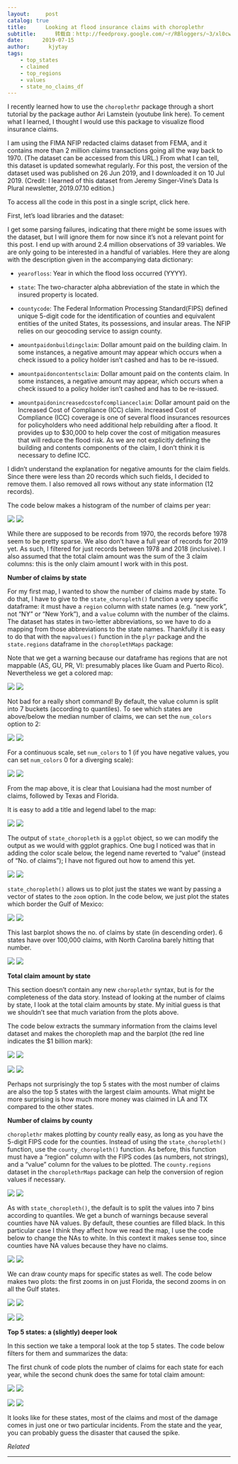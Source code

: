 ```yaml
---
layout:     post
catalog: true
title:      Looking at flood insurance claims with choroplethr
subtitle:      转载自：http://feedproxy.google.com/~r/RBloggers/~3/xl0cwMIdvPY/
date:      2019-07-15
author:      kjytay
tags:
    - top_states
    - claimed
    - top_regions
    - values
    - state_no_claims_df
---
```






I recently learned how to use the `choroplethr` package through a short tutorial by the package author Ari Lamstein (youtube link here). To cement what I learned, I thought I would use this package to visualize flood insurance claims.

I am using the FIMA NFIP redacted claims dataset from FEMA, and it contains more than 2 million claims transactions going all the way back to 1970. (The dataset can be accessed from this URL.) From what I can tell, this dataset is updated somewhat regularly. For this post, the version of the dataset used was published on 26 Jun 2019, and I downloaded it on 10 Jul 2019. (Credit: I learned of this dataset from Jeremy Singer-Vine’s Data Is Plural newsletter, 2019.07.10 edition.)

To access all the code in this post in a single script, click here.

First, let’s load libraries and the dataset:

I get some parsing failures, indicating that there might be some issues with the dataset, but I will ignore them for now since it’s not a relevant point for this post. I end up with around 2.4 million observations of 39 variables. We are only going to be interested in a handful of variables. Here they are along with the description given in the accompanying data dictionary:



- `yearofloss`: Year in which the flood loss occurred (YYYY).

- `state`: The two-character alpha abbreviation of the state in which the insured property is located.

- `countycode`: The Federal Information Processing Standard(FIPS) defined unique 5-digit code for the identification of counties and equivalent entities of the united States, its possessions, and insular areas. The NFIP relies on our geocoding service to assign county.

- `amountpaidonbuildingclaim`: Dollar amount paid on the building claim. In some instances, a negative amount may appear which occurs when a check issued to a policy holder isn’t cashed and has to be re-issued.

- `amountpaidoncontentsclaim`: Dollar amount paid on the contents claim. In some instances, a negative amount may appear, which occurs when a check issued to a policy holder isn’t cashed and has to be re-issued.

- `amountpaidonincreasedcostofcomplianceclaim`: Dollar amount paid on the Increased Cost of Compliance (ICC) claim. Increased Cost of Compliance (ICC) coverage is one of several flood insurances resources for policyholders who need additional help rebuilding after a flood. It provides up to $30,000 to help cover the cost of mitigation measures that will reduce the flood risk. As we are not explicitly defining the building and contents components of the claim, I don’t think it is necessary to define ICC.


I didn’t understand the explanation for negative amounts for the claim fields. Since there were less than 20 records which such fields, I decided to remove them. I also removed all rows without any state information (12 records).

The code below makes a histogram of the number of claims per year:

![](https://statisticaloddsandends.files.wordpress.com/2019/07/hist_year.png?w=456&is-pending-load=1)
![](https://statisticaloddsandends.files.wordpress.com/2019/07/hist_year.png?w=456)


While there are supposed to be records from 1970, the records before 1978 seem to be pretty sparse. We also don’t have a full year of records for 2019 yet. As such, I filtered for just records between 1978 and 2018 (inclusive). I also assumed that the total claim amount was the sum of the 3 claim columns: this is the only claim amount I work with in this post.

**Number of claims by state**

For my first map, I wanted to show the number of claims made by state. To do that, I have to give to the `state_choropleth()` function a very specific dataframe: it must have a `region` column with state names (e.g. “new york”, not “NY” or “New York”), and a `value` column with the number of the claims. The dataset has states in two-letter abbreviations, so we have to do a mapping from those abbreviations to the state names. Thankfully it is easy to do that with the `mapvalues()` function in the `plyr` package and the `state.regions` dataframe in the `choroplethMaps` package:

Note that we get a warning because our dataframe has regions that are not mappable (AS, GU, PR, VI: presumably places like Guam and Puerto Rico). Nevertheless we get a colored map:

![](https://statisticaloddsandends.files.wordpress.com/2019/07/state_no_claims_1.png?w=450&is-pending-load=1#038;h=375&fit=584%2C375)
![](https://statisticaloddsandends.files.wordpress.com/2019/07/state_no_claims_1.png?w=450&h=375&fit=584%2C375)


Not bad for a really short command! By default, the value column is split into 7 buckets (according to quantiles). To see which states are above/below the median number of claims, we can set the `num_colors` option to 2:

![](https://statisticaloddsandends.files.wordpress.com/2019/07/state_no_claims_2.png?w=450&is-pending-load=1#038;h=375&fit=584%2C375)
![](https://statisticaloddsandends.files.wordpress.com/2019/07/state_no_claims_2.png?w=450&h=375&fit=584%2C375)


For a continuous scale, set `num_colors` to 1 (if you have negative values, you can set `num_colors` 0 for a diverging scale):

![](https://statisticaloddsandends.files.wordpress.com/2019/07/state_no_claims_3.png?w=450&is-pending-load=1#038;h=375&fit=584%2C375)
![](https://statisticaloddsandends.files.wordpress.com/2019/07/state_no_claims_3.png?w=450&h=375&fit=584%2C375)


From the map above, it is clear that Louisiana had the most number of claims, followed by Texas and Florida.

It is easy to add a title and legend label to the map:

![](https://statisticaloddsandends.files.wordpress.com/2019/07/state_no_claims_4.png?w=450&is-pending-load=1#038;h=375&fit=584%2C375)
![](https://statisticaloddsandends.files.wordpress.com/2019/07/state_no_claims_4.png?w=450&h=375&fit=584%2C375)


The output of `state_choropleth` is a `ggplot` object, so we can modify the output as we would with ggplot graphics. One bug I noticed was that in adding the color scale below, the legend name reverted to “value” (instead of “No. of claims”); I have not figured out how to amend this yet.

![](https://statisticaloddsandends.files.wordpress.com/2019/07/state_no_claims_5.png?w=450&is-pending-load=1#038;h=375&fit=584%2C375)
![](https://statisticaloddsandends.files.wordpress.com/2019/07/state_no_claims_5.png?w=450&h=375&fit=584%2C375)


`state_choropleth()` allows us to plot just the states we want by passing a vector of states to the `zoom` option. In the code below, we just plot the states which border the Gulf of Mexico:

![](https://statisticaloddsandends.files.wordpress.com/2019/07/state_no_claims_6.png?w=456&is-pending-load=1)
![](https://statisticaloddsandends.files.wordpress.com/2019/07/state_no_claims_6.png?w=456)


This last barplot shows the no. of claims by state (in descending order). 6 states have over 100,000 claims, with North Carolina barely hitting that number.

![](https://statisticaloddsandends.files.wordpress.com/2019/07/states_no_claims_bar.png?w=456&is-pending-load=1)
![](https://statisticaloddsandends.files.wordpress.com/2019/07/states_no_claims_bar.png?w=456)


**Total claim amount by state**

This section doesn’t contain any new `choroplethr` syntax, but is for the completeness of the data story. Instead of looking at the number of claims by state, I look at the total claim amounts by state. My initial guess is that we shouldn’t see that much variation from the plots above.

The code below extracts the summary information from the claims level dataset and makes the choropleth map and the barplot (the red line indicates the $1 billion mark):

![](https://statisticaloddsandends.files.wordpress.com/2019/07/state_claim_amt_1.png?w=450&is-pending-load=1#038;h=375&fit=584%2C375)
![](https://statisticaloddsandends.files.wordpress.com/2019/07/state_claim_amt_1.png?w=450&h=375&fit=584%2C375)


![](https://statisticaloddsandends.files.wordpress.com/2019/07/state_claim_amt_bar.png?w=456&is-pending-load=1)
![](https://statisticaloddsandends.files.wordpress.com/2019/07/state_claim_amt_bar.png?w=456)


Perhaps not surprisingly the top 5 states with the most number of claims are also the top 5 states with the largest claim amounts. What might be more surprising is how much more money was claimed in LA and TX compared to the other states.

**Number of claims by county**

`choroplethr` makes plotting by county really easy, as long as you have the 5-digit FIPS code for the counties. Instead of using the `state_choropleth()` function, use the `county_choropleth()` function. As before, this function must have a “region” column with the FIPS codes (as numbers, not strings), and a “value” column for the values to be plotted. The `county.regions` dataset in the `choroplethrMaps` package can help the conversion of region values if necessary.

![](https://statisticaloddsandends.files.wordpress.com/2019/07/county_no_claims1.png?w=450&is-pending-load=1#038;h=375&fit=584%2C375)
![](https://statisticaloddsandends.files.wordpress.com/2019/07/county_no_claims1.png?w=450&h=375&fit=584%2C375)


As with `state_choropleth()`, the default is to split the values into 7 bins according to quantiles. We get a bunch of warnings because several counties have NA values. By default, these counties are filled black. In this particular case I think they affect how we read the map, I use the code below to change the NAs to white. In this context it makes sense too, since counties have NA values because they have no claims.

![](https://statisticaloddsandends.files.wordpress.com/2019/07/county_no_claims_2.png?w=450&is-pending-load=1#038;h=375&fit=584%2C375)
![](https://statisticaloddsandends.files.wordpress.com/2019/07/county_no_claims_2.png?w=450&h=375&fit=584%2C375)


We can draw county maps for specific states as well. The code below makes two plots: the first zooms in on just Florida, the second zooms in on all the Gulf states.

![](https://statisticaloddsandends.files.wordpress.com/2019/07/county_no_claims_3.png?w=456&is-pending-load=1)
![](https://statisticaloddsandends.files.wordpress.com/2019/07/county_no_claims_3.png?w=456)


![](https://statisticaloddsandends.files.wordpress.com/2019/07/county_no_claims_4.png?w=456&is-pending-load=1)
![](https://statisticaloddsandends.files.wordpress.com/2019/07/county_no_claims_4.png?w=456)


**Top 5 states: a (slightly) deeper look**

In this section we take a temporal look at the top 5 states. The code below filters for them and summarizes the data:

The first chunk of code plots the number of claims for each state for each year, while the second chunk does the same for total claim amount:

![](https://statisticaloddsandends.files.wordpress.com/2019/07/top_5_no_timeline.png?w=450&is-pending-load=1#038;h=389&fit=584%2C389)
![](https://statisticaloddsandends.files.wordpress.com/2019/07/top_5_no_timeline.png?w=450&h=389&fit=584%2C389)


![](https://statisticaloddsandends.files.wordpress.com/2019/07/top_5_amt_timeline.png?w=450&is-pending-load=1#038;h=389&fit=584%2C389)
![](https://statisticaloddsandends.files.wordpress.com/2019/07/top_5_amt_timeline.png?w=450&h=389&fit=584%2C389)


It looks like for these states, most of the claims and most of the damage comes in just one or two particular incidents. From the state and the year, you can probably guess the disaster that caused the spike.


*Related*







---

